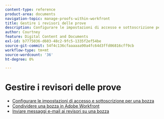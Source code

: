 ```yaml
---
content-type: reference
product-area: documents
navigation-topic: manage-proofs-within-workfront
title: Gestire i revisori delle prove
description: Configurare le impostazioni di accesso e sottoscrizione per una bozza
author: Courtney
feature: Digital Content and Documents
exl-id: b7775036-d603-48c2-9fc5-1335f2ef54be
source-git-commit: 54f4c136cfaaaaaa90a4fc64d3ffd06816cff9cb
workflow-type: tm+mt
source-wordcount: '36'
ht-degree: 0%

---
```


# Gestire i revisori delle prove

* [Configurare le impostazioni di accesso e sottoscrizione per una bozza](../../../../review-and-approve-work/proofing/managing-proofs-within-workfront/configure-access-subscription-settings-proof.md)
* [Condividere una bozza in Adobe Workfront](../../../../review-and-approve-work/proofing/managing-proofs-within-workfront/share-a-proof-in-workfront.md)
* [Inviare messaggi e-mail ai revisori su una bozza](../../../../review-and-approve-work/proofing/managing-proofs-within-workfront/send-email-messages-to-users-proof.md)
